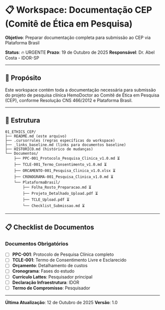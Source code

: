 # 📋 Workspace: Documentação CEP (Comitê de Ética em Pesquisa)

**Objetivo**: Preparar documentação completa para submissão ao CEP via Plataforma Brasil

**Status**: 🔥 URGENTE
**Prazo**: 19 de Outubro de 2025
**Responsável**: Dr. Abel Costa - IDOR-SP

---

## 🎯 Propósito

Este workspace contém toda a documentação necessária para submissão do projeto de pesquisa clínica HemoDoctor ao Comitê de Ética em Pesquisa (CEP), conforme Resolução CNS 466/2012 e Plataforma Brasil.

---

## 📂 Estrutura

```
01_ETHICS_CEP/
├── README.md (este arquivo)
├── .cursorrules (regras específicas do workspace)
├── _links_baseline.md (links para documentos baseline)
├── HISTORICO.md (histórico de mudanças)
└── Documentos/
    ├── PPC-001_Protocolo_Pesquisa_Clinica_v1.0.md ⏳
    ├── TCLE-001_Termo_Consentimento_v1.0.md ⏳
    ├── ORCAMENTO-001_Pesquisa_Clinica_v1.0.xlsx ⏳
    ├── CRONOGRAMA-001_Pesquisa_Clinica_v1.0.md ⏳
    └── PlataformaBrasil/
        ├── Folha_Rosto_Preparacao.md ⏳
        ├── Projeto_Detalhado_Upload.pdf ⏳
        ├── TCLE_Upload.pdf ⏳
        └── Checklist_Submissao.md ⏳
```

---

## 📋 Checklist de Documentos

### Documentos Obrigatórios

- [ ] **PPC-001**: Protocolo de Pesquisa Clínica completo
- [ ] **TCLE-001**: Termo de Consentimento Livre e Esclarecido
- [ ] **Orçamento**: Detalhamento de custos
- [ ] **Cronograma**: Fases do estudo
- [ ] **Currículo Lattes**: Pesquisador principal
- [ ] **Declaração Infraestrutura**: IDOR
- [ ] **Termo de Compromisso**: Pesquisador

---

**Última Atualização**: 12 de Outubro de 2025
**Versão**: 1.0
